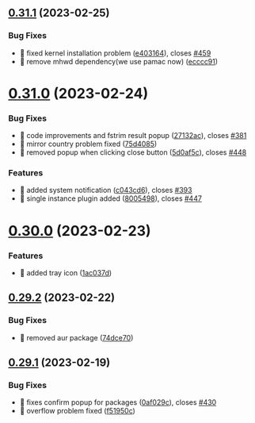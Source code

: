 ## [0.31.1](https://github.com/oguzkaganeren/manjaro-starter/compare/v0.31.0...v0.31.1) (2023-02-25)


### Bug Fixes

* 🐛 fixed kernel installation problem ([e403164](https://github.com/oguzkaganeren/manjaro-starter/commit/e403164e578f9c471b8dddacae2ad3e2fb228287)), closes [#459](https://github.com/oguzkaganeren/manjaro-starter/issues/459)
* 🐛 remove mhwd dependency(we use pamac now) ([ecccc91](https://github.com/oguzkaganeren/manjaro-starter/commit/ecccc91d038bdbf9dc422682935e8e60bf101c96))



# [0.31.0](https://github.com/oguzkaganeren/manjaro-starter/compare/v0.30.0...v0.31.0) (2023-02-24)


### Bug Fixes

* 🐛 code improvements and fstrim result popup ([27132ac](https://github.com/oguzkaganeren/manjaro-starter/commit/27132acb178c44007d16b0294d8bcd2d543fd6e3)), closes [#381](https://github.com/oguzkaganeren/manjaro-starter/issues/381)
* 🐛 mirror country problem fixed ([75d4085](https://github.com/oguzkaganeren/manjaro-starter/commit/75d408545eec795097a8eec93bfeff35aa468225))
* 🐛 removed popup when clicking close button ([5d0af5c](https://github.com/oguzkaganeren/manjaro-starter/commit/5d0af5ce37b15b5c94876583e01324a5ce618f7d)), closes [#448](https://github.com/oguzkaganeren/manjaro-starter/issues/448)


### Features

* 🎸 added system notification ([c043cd6](https://github.com/oguzkaganeren/manjaro-starter/commit/c043cd6c24047a3b9577d9017584eaf24b089e6e)), closes [#393](https://github.com/oguzkaganeren/manjaro-starter/issues/393)
* 🎸 single instance plugin added ([8005498](https://github.com/oguzkaganeren/manjaro-starter/commit/80054986d4598d38f2196cfc2012d1918d4f86cb)), closes [#447](https://github.com/oguzkaganeren/manjaro-starter/issues/447)



# [0.30.0](https://github.com/oguzkaganeren/manjaro-starter/compare/v0.29.2...v0.30.0) (2023-02-23)


### Features

* 🎸 added tray icon ([1ac037d](https://github.com/oguzkaganeren/manjaro-starter/commit/1ac037dd07e946309d6f21ee2ed80c1c2d8ddf8f))



## [0.29.2](https://github.com/oguzkaganeren/manjaro-starter/compare/v0.29.1...v0.29.2) (2023-02-22)


### Bug Fixes

* 🐛 removed aur package ([74dce70](https://github.com/oguzkaganeren/manjaro-starter/commit/74dce70b649d9f89785df4f19b77dd0e13202c9d))



## [0.29.1](https://github.com/oguzkaganeren/manjaro-starter/compare/v0.29.0...v0.29.1) (2023-02-19)


### Bug Fixes

* 🐛 fixes confirm popup for packages ([0af029c](https://github.com/oguzkaganeren/manjaro-starter/commit/0af029cca2b644c319c8945fb6ec2c18de85fa87)), closes [#430](https://github.com/oguzkaganeren/manjaro-starter/issues/430)
* 🐛 overflow problem fixed ([f51950c](https://github.com/oguzkaganeren/manjaro-starter/commit/f51950cacfce93c01d6ade146cc738ef0b50f806))



